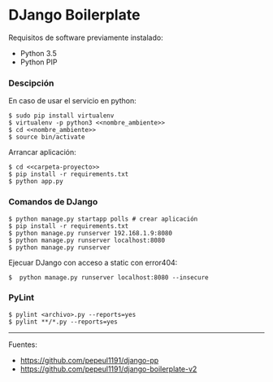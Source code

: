 # DJango Boilerplate

Requisitos de software previamente instalado:

+ Python 3.5
+ Python PIP

### Descipción

En caso de usar el servicio en python:

    $ sudo pip install virtualenv
    $ virtualenv -p python3 <<nombre_ambiente>>
    $ cd <<nombre_ambiente>>
    $ source bin/activate

Arrancar aplicación:

    $ cd <<carpeta-proyecto>>
    $ pip install -r requirements.txt
    $ python app.py

### Comandos de DJango

    $ python manage.py startapp polls # crear aplicación
    $ pip install -r requirements.txt
    $ python manage.py runserver 192.168.1.9:8080
    $ python manage.py runserver localhost:8080
    $ python manage.py runserver

Ejecuar DJango con acceso a static con error404:

    $  python manage.py runserver localhost:8080 --insecure

### PyLint

    $ pylint <archivo>.py --reports=yes
    $ pylint **/*.py --reports=yes

---

Fuentes:

+ https://github.com/pepeul1191/django-pp
+ https://github.com/pepeul1191/django-boilerplate-v2
